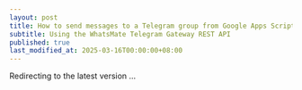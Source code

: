 ```yaml
---
layout: post
title: How to send messages to a Telegram group from Google Apps Script
subtitle: Using the WhatsMate Telegram Gateway REST API
published: true
last_modified_at: 2025-03-16T00:00:00+08:00
---
```




<script>
    function pageRedirect() {
        window.location.replace("/2022-06-23-send-telegram-group-message-google-apps-script/");
    }      
    setTimeout("pageRedirect()", 1000);
</script>

Redirecting to the latest version ...
